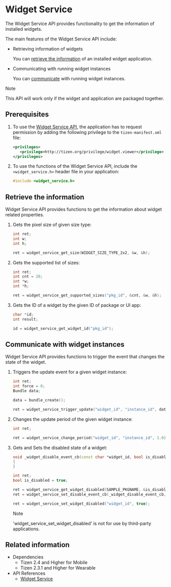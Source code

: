 # Widget Service

The Widget Service API provides functionality to get the information of installed widgets.

The main features of the Widget Service API include:

- Retrieving information of widgets

  You can [retrieve the information](#retrieve) of an installed widget application.

- Communicating with running widget instances

  You can [communicate](#communicate) with running widget instances.

> [!NOTE]
> This API will work only if the widget and application are packaged together.

## Prerequisites

1.  To use the [Widget Service API](../../api/common/latest/group__CAPI__WIDGET__SERVICE__MODULE.html), the application has to request permission by adding the following privilege to the `tizen-manifest.xml` file:

    ```xml
    <privileges>
       <privilege>http://tizen.org/privilege/widget.viewer</privilege>
    </privileges>
    ```

2.  To use the functions of the Widget Service API, include the `<widget_service.h>` header file in your application:

    ```cpp
    #include <widget_service.h>
    ```

<a name="retrieve"></a>
## Retrieve the information

Widget Service API provides functions to get the information about widget related properties.

1. Gets the pixel size of given size type:

    ```cpp
    int ret;
    int w;
    int h;

    ret = widget_service_get_size(WIDGET_SIZE_TYPE_2x2, &w, &h);
    ```

2. Gets the supported list of sizes:

    ```cpp
    int ret;
    int cnt = 20;
    int *w;
    int *h;

    ret = widget_service_get_supported_sizes("pkg_id", &cnt, &w, &h);
    ```

3. Gets the ID of a widget by the given ID of package or UI app:

    ```cpp
    char *id;
    int result;
    
    id = widget_service_get_widget_id("pkg_id");
    ```

<a name="communicate"></a>
## Communicate with widget instances

Widget Service API provides functions to trigger the event that changes the state of the widget.

1. Triggers the update event for a given widget instance:

    ```cpp
    int ret;
    int force = 0;
    Bundle data;

    data = bundle_create();
    
    ret = widget_service_trigger_update("widget_id", "instance_id", data, force);
    ```

2. Changes the update period of the given widget instance:

    ```cpp
    int ret;

    ret = widget_service_change_period("widget_id", "instance_id", 1.0);
    ```

3. Gets and Sets the disabled state of a widget:

    ```cpp
    void _widget_disable_event_cb(const char *widget_id, bool is_disabled, void *user_data)
    {
    }
    ```
    ```cpp
    int ret;
    bool is_disabled = true;

    ret = widget_service_get_widget_disabled(SAMPLE_PKGNAME, &is_disabled);
    ret = widget_service_set_disable_event_cb(_widget_disable_event_cb, NULL);

    ret = widget_service_set_widget_disabled("widget_id", true);
    ```

    > [!NOTE]
    > 'widget_service_set_widget_disabled' is not for use by third-party applications.


## Related information
- Dependencies
  - Tizen 2.4 and Higher for Mobile
  - Tizen 2.3.1 and Higher for Wearable
- API References
  - [Widget Service](../../api/common/latest/group__CAPI__WIDGET__SERVICE__MODULE.html)
